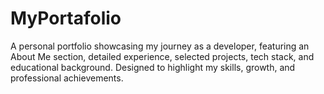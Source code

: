 # MyPortafolio
A personal portfolio showcasing my journey as a developer, featuring an About Me section, detailed experience, selected projects, tech stack, and educational background. Designed to highlight my skills, growth, and professional achievements.